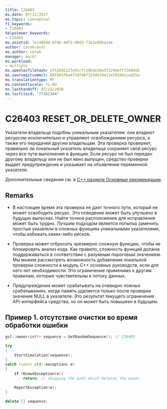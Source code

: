 ```yaml
---
title: C26403
ms.date: 07/21/2017
ms.topic: conceptual
f1_keywords:
- C26403
helpviewer_keywords:
- C26403
ms.assetid: 7e14868d-df86-4df3-98d3-71b1e80ba14e
author: corob-msft
ms.author: corob
manager: markl
ms.workload:
- multiple
ms.openlocfilehash: af52b92127e91cfc10b4e36ed72299eff7289450
ms.sourcegitcommit: 68f893f6e472df46f323db34a13a7034dccad25a
ms.translationtype: MT
ms.contentlocale: ru-RU
ms.lasthandoff: 02/15/2020
ms.locfileid: "77261344"
---
```

# <a name="c26403-reset_or_delete_owner"></a>C26403 RESET_OR_DELETE_OWNER

Указатели владельца подобны уникальным указателям: они владеют ресурсом исключительно и управляют освобождением ресурса, а также его передачей другим владельцам. Эта проверка проверяет, правильно ли локальный указатель владельца сохраняет свой ресурс через все пути выполнения в функции. Если ресурс не был передан другому владельцу или не был явно выпущен, средство проверки выдает предупреждение и указывает на объявление переменной указателя.

Дополнительные сведения см. в [ C++ разделе Основные рекомендации](https://github.com/isocpp/CppCoreGuidelines/blob/master/CppCoreGuidelines.md#r-resource-management).

## <a name="remarks"></a>Remarks

- В настоящее время эта проверка не дает точного пути, который не может освободить ресурс. Это поведение может быть улучшено в будущих выпусках. Найти точное расположение для исправления может быть трудно. Лучшим подходом является попытка заменить простые указатели в сложных функциях уникальными указателями, чтобы избежать каких-либо рисков.

- Проверка может отбросить чрезмерно сложную функцию, чтобы не блокировать анализ кода. Как правило, сложность функций должна поддерживаться в соответствии с разумным пороговым значением. Мы можем рассмотреть возможность добавления локальной проверки сложности в модуль C++ основных руководств, если для него нет необходимости. Это ограничение применимо к другим правилам, которые чувствительны к потоку данных.

- Предупреждение может срабатывать на очевидно ложных срабатываниях, когда память удаляется только после проверки значения NULL в указателе. Это результат текущего ограничения API-интерфейса средства, но он может быть повышеен в будущем.

## <a name="example-1-missing-cleanup-during-error-handling"></a>Пример 1. отсутствие очистки во время обработки ошибки

```cpp
gsl::owner<int*> sequence = GetRandomSequence(); // C26403

try
{
    StartSimulation(sequence);
}
catch (const std::exception& e)
{
    if (KnownException(e))
        return; // Skipping the path which deletes the owner.

    ReportException(e);
}

delete [] sequence;
```
